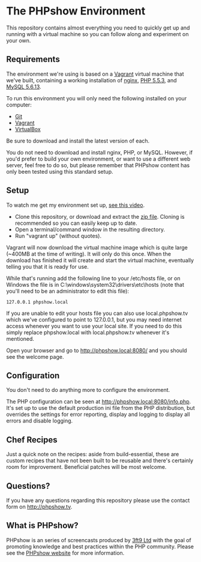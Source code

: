 # The PHPshow Environment

This repository contains almost everything you need to quickly get up and running with a virtual machine so you can follow along and experiment on your own.

## Requirements

The environment we're using is based on a [Vagrant](http://www.vagrantup.com/ "Vagrant") virtual machine that we've built, containing a working installation of [nginx](http://nginx.org/en/download.html "nginx"), [PHP 5.5.3](http://php.net/downloads.php), and [MySQL 5.6.13](http://dev.mysql.com/downloads/mysql/ "MySQL Server").

To run this environment you will only need the following installed on your computer:

* [Git](http://git-scm.com/downloads)
* [Vagrant](http://downloads.vagrantup.com/)
* [VirtualBox](https://www.virtualbox.org/wiki/Downloads)

Be sure to download and install the latest version of each.

You do not need to download and install nginx, PHP, or MySQL. However, if you'd prefer to build your own environment, or want to use a different web server, feel free to do so, but please remember that PHPshow content has only been tested using this standard setup.

## Setup

To watch me get my environment set up, [see this video](http://youtube.com/ "PHPshow: Setup your environment").

* Clone this repository, or download and extract the [zip file](https://github.com/3ft9/phpshow/archive/master.zip "The latest PHPshow Environment in a zip file"). Cloning is recommended so you can easily keep up to date.
* Open a terminal/command window in the resulting directory.
* Run "vagrant up" (without quotes).

Vagrant will now download the virtual machine image which is quite large (~400MB at the time of writing). It will only do this once. When the download has finished it will create and start the virtual machine, eventually telling you that it is ready for use.

While that's running add the following line to your /etc/hosts file, or on Windows the file is in C:\windows\system32\drivers\etc\hosts (note that you'll need to be an administrator to edit this file):

    127.0.0.1 phpshow.local

If you are unable to edit your hosts file you can also use local.phpshow.tv which we've configured to point to 127.0.0.1, but you may need internet access whenever you want to use your local site. If you need to do this simply replace phpshow.local with local.phpshow.tv whenever it's mentioned.

Open your browser and go to http://phpshow.local:8080/ and you should see the welcome page.

## Configuration

You don't need to do anything more to configure the environment.

The PHP configuration can be seen at http://phpshow.local:8080/info.php. It's set up to use the default production ini file from the PHP distribution, but overrides the settings for error reporting, display and logging to display all errors and disable logging.

## Chef Recipes

Just a quick note on the recipes: aside from build-essential, these are custom recipes that have not been built to be reusable and there's certainly room for improvement. Beneficial patches will be most welcome.

## Questions?

If you have any questions regarding this repository please use the contact form on http://phpshow.tv.

## What is PHPshow?

PHPshow is an series of screencasts produced by [3ft9 Ltd](http://3ft9.com/ "3ft9 Ltd") with the goal of promoting knowledge and best practices within the PHP community. Please see the [PHPshow website](http://phpshow.tv "The PHPshow Website") for more information.